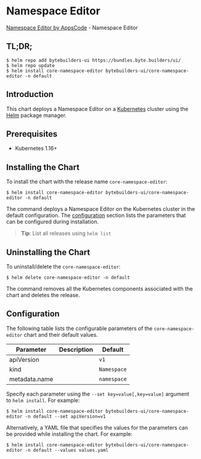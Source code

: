 # Namespace Editor

[Namespace Editor by AppsCode](https://byte.builders) - Namespace Editor

## TL;DR;

```console
$ helm repo add bytebuilders-ui https://bundles.byte.builders/ui/
$ helm repo update
$ helm install core-namespace-editor bytebuilders-ui/core-namespace-editor -n default
```

## Introduction

This chart deploys a Namespace Editor on a [Kubernetes](http://kubernetes.io) cluster using the [Helm](https://helm.sh) package manager.

## Prerequisites

- Kubernetes 1.16+

## Installing the Chart

To install the chart with the release name `core-namespace-editor`:

```console
$ helm install core-namespace-editor bytebuilders-ui/core-namespace-editor -n default
```

The command deploys a Namespace Editor on the Kubernetes cluster in the default configuration. The [configuration](#configuration) section lists the parameters that can be configured during installation.

> **Tip**: List all releases using `helm list`

## Uninstalling the Chart

To uninstall/delete the `core-namespace-editor`:

```console
$ helm delete core-namespace-editor -n default
```

The command removes all the Kubernetes components associated with the chart and deletes the release.

## Configuration

The following table lists the configurable parameters of the `core-namespace-editor` chart and their default values.

|   Parameter   | Description |        Default         |
|---------------|-------------|------------------------|
| apiVersion    |             | <code>v1</code>        |
| kind          |             | <code>Namespace</code> |
| metadata.name |             | <code>namespace</code> |


Specify each parameter using the `--set key=value[,key=value]` argument to `helm install`. For example:

```console
$ helm install core-namespace-editor bytebuilders-ui/core-namespace-editor -n default --set apiVersion=v1
```

Alternatively, a YAML file that specifies the values for the parameters can be provided while
installing the chart. For example:

```console
$ helm install core-namespace-editor bytebuilders-ui/core-namespace-editor -n default --values values.yaml
```
